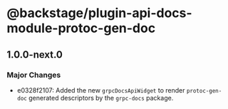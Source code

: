 # @backstage/plugin-api-docs-module-protoc-gen-doc

## 1.0.0-next.0

### Major Changes

- e0328f2107: Added the new `grpcDocsApiWidget` to render `protoc-gen-doc` generated descriptors by the `grpc-docs` package.
